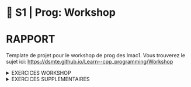 # 🐣 S1 | Prog: Workshop

# RAPPORT

Template de projet pour le workshop de prog des Imac1. Vous trouverez le sujet ici: https://dsmte.github.io/Learn--cpp_programming/Workshop

<!-- [[_TOC_]]  --><!-- creer table des matiere -->


<!-- bouton pour revenir en haut -->
<details> <summary>EXERCICES WORKSHOP</summary>

<br/>

## EXERCICE 1  || Ne garder que le vert || ⭐
![logo_imac](./images/logo.png)
![logo_vert](./output/logo_ex1.png)
<!-- redimensionner =150x -->

<details> <summary>Elisabeth</summary>
</br>
![logo](images/logo.png)
![ex1](output/ex1.png)

Ce premier exercice n'était pas dur mais permettait de nous faire comprendre comment agir sur les couleurs rouge, vert, bleu d'un pixel indépendamment les unes des autres.
</details> 
</br>

---
## EXERCICE 2  || Échanger les canaux || ⭐

<details> <summary>Elisabeth</summary>

![logo](images/logo.png)
![ex2](output/ex2.png)
Pour réaliser cet exercice, j'ai choisi de créer une nouvelle variable afin de stocker une des deux couleurs à échanger pour que celle-ci ne soit pas modifiée lors du premier échange.
</details>

<details> <summary>Laurine</summary>

![logo_imac](./images/logo.png)
![logo_vert](./output/logo_ex2.png)
</br>
</details>
</br>



---
## EXERCICE 3  || Noir & Blanc || ⭐

<details> <summary>Elisabeth</summary>
</br>
![logo](images/logo.png)
![ex3](output/ex3.png)
Je n'ai pas pensé immédiatemment à faire une moyenne des trois couleurs pour obtenir du gris mais une fois la formule trouvée, le code est simple à réaliser.
</br>
</details>

<details> <summary>Laurine</summary>
![logo_imac](./images/logo.png)
![logo_vert](./output/logo_ex3.png)
</br>
</details>
</br>






---
EXERCICE 4  || Négatif || ⭐


<!-- [Remonter tout en haut](#🐣 s1 | prog: workshop)
###s1 -->

<details> <summary>Elisabeth</summary>
</br>

![logo](images/logo.png)
![ex4](output/ex4.png)
Comme pour  l'exercice précédent, la difficulté est de trouver la formule (1-couleur concernée du pixel), mais le code en lui même est rapide et simple à réaliser.
</br>
</details>

<details> <summary>Laurine</summary>

![logo_imac](./images/logo.png)
![logo_vert](./output/logo_ex4.png)
</br>
</details>
</br>



---
## EXERCICE 5  || Dégradé || ⭐

<details> <summary>Elisabeth</summary>
</br>

![ex5](output/ex5.png)
Pou cet exercice, les couleurs rouge, vert et bleu de mon pixel sont les mêmes que celles du pixel précédent auquel j'ajoute 0.003. Ceci me permet d'obtenir un dégradé progressif du noir ver le blanc. Il faut bien penser à agir sur les trois couleurs pour obtenir du blanc et à réutiliser les valeurs du pixel précédent pour obtenir un dégradé progressif.  
</br>
</details>

<details> <summary>Laurine</summary>
![logo_imac](./images/logo.png)
![logo_vert](./output/logo_ex5.png)
</br>
</details>
</br>

## EXERCICE 6  || Miroir || ⭐⭐

---
## EXERCICE 7  || Image bruitée || ⭐⭐

<details> <summary>Elisabeth</summary>
</br>

![logo_imac](./images/logo.png)
![logo_vert](./output/logo_ex7.png)
</br>
</details>

<details> <summary>Laurine</summary>

![logo_imac](./images/logo.png)
![logo_vert](./output/logo_ex7.png)
</br>
</details>
</br>



---
## EXERCICE 8  || Rotation de 90° || ⭐⭐

<details> <summary>Elisabeth</summary>
</br>

![logo_imac](./images/logo.png)
![logo_vert](./output/logo_ex8.png)
</br>
</details>

<details> <summary>Laurine</summary>

![logo_imac](./images/logo.png)
![logo_vert](./output/logo_ex8.png)
</br>
</details>
</br>



---
## EXERCICE 9    || RGB split || ⭐⭐

<details> <summary>Elisabeth</summary>
</br>

![logo](images/logo.png)
![ex2](output/ex2.png)

J'avais d'abord évité cet exercice pour faire les suivants car il me semblait compliqué. Cependant, l'ayant finalement fait après avoir fini les exercices de niveau 3 et commencé ceux de niveau 4, il m'a paru très simple et je n'ai pas rencontré de difficultés. 
Le seul piège à éviter me semble être l'utilisation de la même image.
</br>
</details>

<details> <summary>Laurine</summary>

![logo_imac](./images/logo.png)
![logo_vert](./output/logo_ex8.png)
</br>
</details>
</br>



---
## EXERCICE 10 || Luminosité || ⭐⭐

## EXERCICE 11  || Disque || ⭐⭐

## EXERCICE 12  || Cercle || ⭐

## EXERCICE 13  || Rosace || ⭐⭐⭐

## EXERCICE 14  || Mosaïque || ⭐⭐

<details> <summary>Elisabeth</summary>

![logo](images/logo.png)
![ex18](output/ex14.png)
La difficulté de cette exercice est de trouver la formule du modulo, le reste est simple à réaliser.
</details>

## EXERCICE 15  || Mosaïque miroir || ⭐⭐⭐

## EXERCICE 16  || Glitch || ⭐⭐⭐

<details> <summary>Elisabeth</summary>
</details>

<details> <summary>Laurine</summary>
</details>

EXERCICE 17  || Fractale de Mandelbrot || ⭐⭐⭐


![ex17](output/ex18.png)
Pour cette exercice, j'ai été beaucoup aidé car Colin m'a donné la formule de mon x_to_two et mon y_to_two pour passer de l'intervalle de la taille de mon image à l'intervalle [-2;2]. Cette formule m'a beaucoup facilité la réalisation du programme.

EXERCICE 18  || Vortex || ⭐⭐⭐(⭐)



![logo](images/logo.png)
![ex18](output/ex18.png)
La plus grosse difficulté pour moi fût de comprendre l'utilisation de la fonction rotated donnée. J'ai maintenant compris comment l'utiliser mais je ne comprends toujours pas bien son fonctionnement. De plus, je n'aurais sûrement pas pensé à utiliser la  distance sans les explications de Jules.

EXERCICE 19  || Tramage || ⭐⭐⭐(⭐)

EXERCICE 20  || Normalisation de l'histogramme || ⭐⭐⭐(⭐)

EXERCICE 21  || Convolutions || ⭐⭐⭐⭐


![logo](images/logo.png)
![ex21](output/ex21.png)
La difficulté de cette exercice est de gérer les cas particuliers dans les coins et sur les bords. Mon programme ne s'occupe pas de ces pixels puisqu'il modifie la couleur de mes pixels à partir du (1,1) jusqu'au (299,344). De plus, mon programme ne permet pas de modifier le karnel simplement, il faut ajouter des pixels à mon tableau "trois_par_trois", puis à ma fonction "color" ainsi que changer l'indice du pixel qu'elle modifie et return.
J'ai rencontré des difficultés lors de cet exercice car je m'obstinais à vouloir stocker les pixels résultants de ma fonction "color" dans un nouveau tableau au lieu de les appliquer directement à mon image. Ceci m'a fait perdre beaucoup de temps car cela empechait mon programme de fonctionner en plus de le complexifier inutilement.

EXERCICE 22  || Netteté, Contours, etc. || ⭐

EXERCICE 23  || Filtres séparables || ⭐⭐

EXERCICE 24  || Différence gaussiennes || ⭐⭐

EXERCICE 25  || Tri de pixels || ⭐⭐⭐⭐

![logo](images/logo.png)
![ex25](output/ex25.png)
Contrairement à ce que je m'étais imaginé, créer une fonction permettant de trier les pixels par luminosité n'a pas été le plus dur. Pour moi, la difficulté s'est trouvée dans le déplacement des nouveaux minis rectangle triés au bon endroit dans l'image. Bien que leur position soit random, elle ne l'est pas autant que pour le glitch car le nouveau minirectangle reste a proximité du minirectangle d'origine.


EXERCICE 26  || Ne garder que le vert || ⭐⭐⭐⭐

</details>



<details> <summary>EXERCICES SUPPLEMENTAIRES </summary>

EXERCICE OMBRE  || Ne garder que le vert || ⭐⭐⭐⭐


</details>





